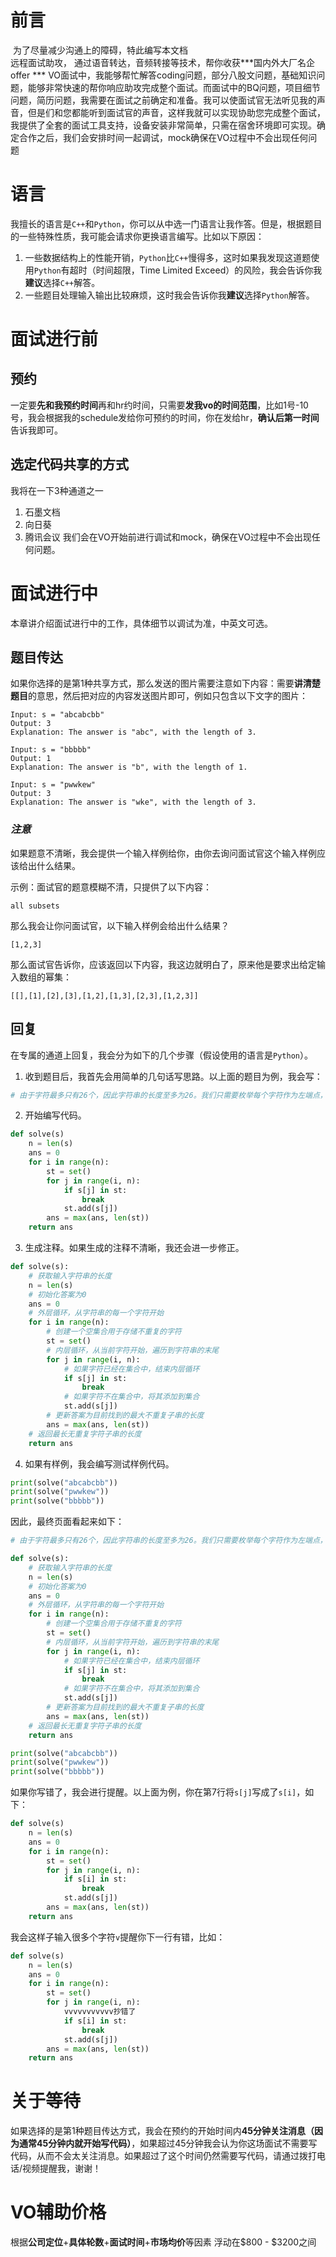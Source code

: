 # 前言

​		为了尽量减少沟通上的障碍，特此编写本文档  
​		远程面试助攻， 通过语音转达，音频转接等技术，帮你收获***国内外大厂名企offer *** 
 		VO面试中，我能够帮忙解答coding问题，部分八股文问题，基础知识问题，能够非常快速的帮你响应助攻完成整个面试。而面试中的BQ问题，项目细节问题，简历问题，我需要在面试之前确定和准备。我可以使面试官无法听见我的声音，但是们和您都能听到面试官的声音，这样我就可以实现协助您完成整个面试，我提供了全套的面试工具支持，设备安装非常简单，只需在宿舍环境即可实现。确定合作之后，我们会安排时间一起调试，mock确保在VO过程中不会出现任何问题

# 语言

我擅长的语言是`C++`和`Python`，你可以从中选一门语言让我作答。但是，根据题目的一些特殊性质，我可能会请求你更换语言编写。比如以下原因：

1. 一些数据结构上的性能开销，`Python`比`C++`慢得多，这时如果我发现这道题使用`Python`有超时（时间超限，Time Limited Exceed）的风险，我会告诉你我**建议**选择`C++`解答。
2. 一些题目处理输入输出比较麻烦，这时我会告诉你我**建议**选择`Python`解答。

# 面试进行前

## 预约

一定要**先和我预约时间**再和hr约时间，只需要**发我vo的时间范围**，比如1号-10号，我会根据我的schedule发给你可预约的时间，你在发给hr，**确认后第一时间**告诉我即可。

## 选定代码共享的方式

我将在一下3种通道之一
1.	石墨文档
2.	向日葵
3.	腾讯会议
我们会在VO开始前进行调试和mock，确保在VO过程中不会出现任何问题。

# 面试进行中

本章讲介绍面试进行中的工作，具体细节以调试为准，中英文可选。

## 题目传达

如果你选择的是第1种共享方式，那么发送的图片需要注意如下内容：需要**讲清楚题目**的意思，然后把对应的内容发送图片即可，例如只包含以下文字的图片：

```
Input: s = "abcabcbb"
Output: 3
Explanation: The answer is "abc", with the length of 3.

Input: s = "bbbbb"
Output: 1
Explanation: The answer is "b", with the length of 1.

Input: s = "pwwkew"
Output: 3
Explanation: The answer is "wke", with the length of 3.
```

### *注意*

如果题意不清晰，我会提供一个输入样例给你，由你去询问面试官这个输入样例应该给出什么结果。

示例：面试官的题意模糊不清，只提供了以下内容：

```
all subsets
```

那么我会让你问面试官，以下输入样例会给出什么结果？

```
[1,2,3]
```

那么面试官告诉你，应该返回以下内容，我这边就明白了，原来他是要求出给定输入数组的幂集：

```
[[],[1],[2],[3],[1,2],[1,3],[2,3],[1,2,3]]
```

## 回复

在专属的通道上回复，我会分为如下的几个步骤（假设使用的语言是`Python`）。

1. 收到题目后，我首先会用简单的几句话写思路。以上面的题目为例，我会写：

```py
# 由于字符最多只有26个，因此字符串的长度至多为26。我们只需要枚举每个字符作为左端点，然后逐渐向右扩展，遇到第一个遇到过的字符停下即可。
```

2. 开始编写代码。

```py
def solve(s)
    n = len(s)
    ans = 0
    for i in range(n):
        st = set()
        for j in range(i, n):
            if s[j] in st:
                break
            st.add(s[j])
        ans = max(ans, len(st))
    return ans
```

3. 生成注释。如果生成的注释不清晰，我还会进一步修正。

```py
def solve(s):
    # 获取输入字符串的长度
    n = len(s)
    # 初始化答案为0
    ans = 0
    # 外层循环，从字符串的每一个字符开始
    for i in range(n):
        # 创建一个空集合用于存储不重复的字符
        st = set()
        # 内层循环，从当前字符开始，遍历到字符串的末尾
        for j in range(i, n):
            # 如果字符已经在集合中，结束内层循环
            if s[j] in st:
                break
            # 如果字符不在集合中，将其添加到集合
            st.add(s[j])
        # 更新答案为目前找到的最大不重复子串的长度
        ans = max(ans, len(st))
    # 返回最长无重复字符子串的长度
    return ans
```

4. 如果有样例，我会编写测试样例代码。

```py
print(solve("abcabcbb"))
print(solve("pwwkew"))
print(solve("bbbbb"))
```

因此，最终页面看起来如下：

```py
# 由于字符最多只有26个，因此字符串的长度至多为26。我们只需要枚举每个字符作为左端点，然后逐渐向右扩展，遇到第一个遇到过的字符停下即可。

def solve(s):
    # 获取输入字符串的长度
    n = len(s)
    # 初始化答案为0
    ans = 0
    # 外层循环，从字符串的每一个字符开始
    for i in range(n):
        # 创建一个空集合用于存储不重复的字符
        st = set()
        # 内层循环，从当前字符开始，遍历到字符串的末尾
        for j in range(i, n):
            # 如果字符已经在集合中，结束内层循环
            if s[j] in st:
                break
            # 如果字符不在集合中，将其添加到集合
            st.add(s[j])
        # 更新答案为目前找到的最大不重复子串的长度
        ans = max(ans, len(st))
    # 返回最长无重复字符子串的长度
    return ans

print(solve("abcabcbb"))
print(solve("pwwkew"))
print(solve("bbbbb"))
```



如果你写错了，我会进行提醒。以上面为例，你在第7行将`s[j]`写成了`s[i]`，如下：

```py
def solve(s)
    n = len(s)
    ans = 0
    for i in range(n):
        st = set()
        for j in range(i, n):
            if s[i] in st:
                break
            st.add(s[j])
        ans = max(ans, len(st))
    return ans
```

我会这样子输入很多个字符`v`提醒你下一行有错，比如：

```py
def solve(s)
    n = len(s)
    ans = 0
    for i in range(n):
        st = set()
        for j in range(i, n):
            vvvvvvvvvvv抄错了
            if s[i] in st:
                break
            st.add(s[j])
        ans = max(ans, len(st))
    return ans
```

# 关于等待

如果选择的是第1种题目传达方式，我会在预约的开始时间内**45分钟关注消息（因为通常45分钟内就开始写代码）**，如果超过45分钟我会认为你这场面试不需要写代码，从而不会太关注消息。如果超过了这个时间仍然需要写代码，请通过拨打电话/视频提醒我，谢谢！


# VO辅助价格
根据**公司定位**+**具体轮数**+**面试时间**+**市场均价**等因素 浮动在$800 - $3200之间

